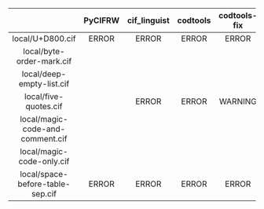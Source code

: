 |  | PyCIFRW | cif_linguist | codtools | codtools-fix |
| :-----: | :-----: | :-----: | :-----: | :-----: |
local/U+D800.cif | ERROR | ERROR | ERROR | ERROR
local/byte-order-mark.cif |  |  |  | 
local/deep-empty-list.cif |  |  |  | 
local/five-quotes.cif |  | ERROR | ERROR | WARNING
local/magic-code-and-comment.cif |  |  |  | 
local/magic-code-only.cif |  |  |  | 
local/space-before-table-sep.cif | ERROR | ERROR | ERROR | ERROR
